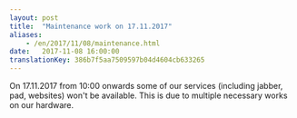 ```yaml
---
layout: post
title:  "Maintenance work on 17.11.2017"
aliases:
    - /en/2017/11/08/maintenance.html
date:   2017-11-08 16:00:00
translationKey: 386b7f5aa7509597b04d4604cb633265
---
```


On 17.11.2017 from 10:00 onwards some of our services (including jabber, pad, websites) won't be available. This is due to multiple necessary works on our hardware.
